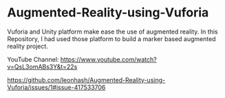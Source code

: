 # Augmented-Reality-using-Vuforia
Vuforia and Unity platform make ease the use of augmented reality. In this Repository, I had used those platform to build a marker based augmented reality project.

YouTube Channel:
https://www.youtube.com/watch?v=QsL3omABs3Y&t=22s

https://github.com/leonhash/Augmented-Reality-using-Vuforia/issues/1#issue-417533706 
